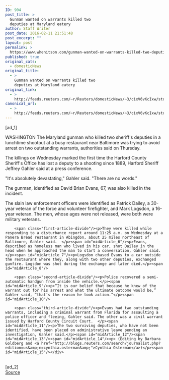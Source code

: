 ```yaml
---
ID: 904
post_title: >
  Gunman wanted on warrants killed two
  deputies at Maryland eatery
author: Staff Writer
post_date: 2016-02-11 21:51:48
post_excerpt: ""
layout: post
permalink: >
  https://www.whenitson.com/gunman-wanted-on-warrants-killed-two-deputies-at-maryland-eatery/
published: true
original_cats:
  - domesticNews
original_title:
  - >
    Gunman wanted on warrants killed two
    deputies at Maryland eatery
original_link:
  - >
    http://feeds.reuters.com/~r/Reuters/domesticNews/~3/cixV6vKcIxw/story01.htm
canonical_url:
  - >
    http://feeds.reuters.com/~r/Reuters/domesticNews/~3/cixV6vKcIxw/story01.htm
---
```

 [ad_1]
<br><div id="articleText">
<span id="midArticle_start"/>

<span id="midArticle_0"/><span class="focusParagraph" readability="5"><p><span class="articleLocation">WASHINGTON</span> The Maryland gunman who killed two sheriff's deputies in a lunchtime shootout at a busy restaurant near Baltimore was trying to avoid arrest on two outstanding warrants, authorities said on Thursday.</p></span><span id="midArticle_1"/><p>The killings on Wednesday marked the first time the Harford County Sheriff's Office has lost a deputy to a shooting since 1889, Harford Sheriff Jeffrey Gahler said at a press conference. </p><span id="midArticle_2"/><p>"It's absolutely devastating," Gahler said. "There are no words." </p><span id="midArticle_3"/><p>The gunman, identified as David Brian Evans, 67, was also killed in the incident.</p><span id="midArticle_4"/><p>The slain law enforcement officers were identified as Patrick Dailey, a 30-year veteran of the force and volunteer firefighter, and Mark Logsdon, a 16-year veteran. The men, whose ages were not released, were both were military veterans.</p><span id="midArticle_5"/>
        
        <span class="first-article-divide"/><p>They were killed while responding to a disturbance report around 11:25 a.m. on Wednesday at a Panera Bread restaurant in Abingdon, about 25 miles northeast of Baltimore, Gahler said.  </p><span id="midArticle_6"/><p>Evans, described as homeless man who lived in his car, shot Dailey in the head when he approached the man to start a conversation, Gahler said. </p><span id="midArticle_7"/><p>Logsdon chased Evans to a car outside the restaurant where they, along with two other deputies, exchanged gunfire. Logsdon was shot during the exchange and later died.</p><span id="midArticle_8"/>
        
        <span class="second-article-divide"/><p>Police recovered a semi-automatic handgun from inside the vehicle.</p><span id="midArticle_9"/><p>“It is our belief that because he knew of the warrant out for his arrest and what the ultimate outcome would be,” Gahler said, “that’s the reason he took action.”</p><span id="midArticle_10"/>
        
        <span class="third-article-divide"/><p>Evans had two outstanding warrants, including a criminal warrant from Florida for assaulting a police officer and fleeing, Gahler said. The other was a civil warrant issued by Harford County Circuit Court.  </p><span id="midArticle_11"/><p>The two surviving deputies, who have not been identified, have been placed on administrative leave pending an investigation, Gahler said.</p><span id="midArticle_12"/><span id="midArticle_13"/><span id="midArticle_14"/><p> (Editing by Barbara Goldberg and <a href="http://blogs.reuters.com/search/journalist.php?edition=us&amp;n=cynthia.osterman&amp;">Cynthia Osterman</a>)</p><span id="midArticle_15"/></div>
<br>[ad_2]
<br><a href="http://feeds.reuters.com/~r/Reuters/domesticNews/~3/cixV6vKcIxw/story01.htm">Source </a>